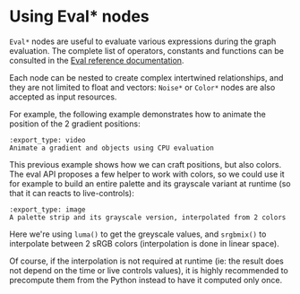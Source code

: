 # Using Eval* nodes

`Eval*` nodes are useful to evaluate various expressions during the graph
evaluation. The complete list of operators, constants and functions can be
consulted in the [Eval reference documentation][eval-ref].

Each node can be nested to create complex intertwined relationships, and they
are not limited to float and vectors: `Noise*` or `Color*` nodes are also
accepted as input resources.

For example, the following example demonstrates how to animate the position of
the 2 gradient positions:

```{nope} eval.gradient
:export_type: video
Animate a gradient and objects using CPU evaluation
```

This previous example shows how we can craft positions, but also colors. The
eval API proposes a few helper to work with colors, so we could use it for
example to build an entire palette and its grayscale variant at runtime (so that
it can reacts to live-controls):

```{nope} eval.palette_strip
:export_type: image
A palette strip and its grayscale version, interpolated from 2 colors
```

Here we're using `luma()` to get the greyscale values, and `srgbmix()` to
interpolate between 2 sRGB colors (interpolation is done in linear space).

Of course, if the interpolation is not required at runtime (ie: the result does
not depend on the time or live controls values), it is highly recommended to
precompute them from the Python instead to have it computed only once.

[eval-ref]: /usr/ref/eval.md
